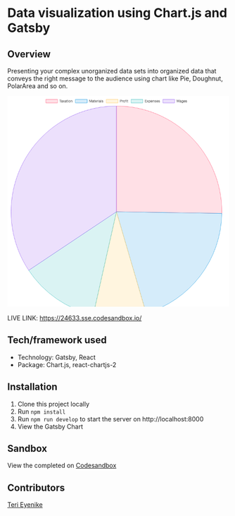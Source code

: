# Data visualization using Chart.js and Gatsby

## Overview
Presenting your complex unorganized data sets into organized data that conveys the right message to the audience using chart like Pie, Doughnut, PolarArea and so on.

![gatsby chart](src/images/chart.png)

LIVE LINK: https://24633.sse.codesandbox.io/

## Tech/framework used
- Technology: Gatsby, React
- Package: Chart.js, react-chartjs-2
## Installation
1. Clone this project locally
1. Run `npm install`
1. Run `npm run develop` to start the server on http://localhost:8000
1. View the Gatsby Chart

## Sandbox
View the completed on [Codesandbox](https://codesandbox.io/s/musing-maxwell-24633)

## Contributors
[Teri Eyenike](https://github.com/terieyenike)